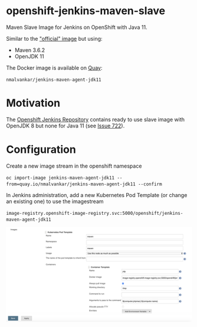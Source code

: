 # openshift-jenkins-maven-slave
Maven Slave Image for Jenkins on OpenShift with Java 11.

Similar to the ["official" image](https://github.com/openshift/jenkins/tree/master/agent-maven-3.5) but using:
- Maven 3.6.2
- OpenJDK 11

The Docker image is available on [Quay](https://quay.io/repository/nmalvankar/jenkins-maven-agent-jdk11):

`nmalvankar/jenkins-maven-agent-jdk11`

# Motivation

The [Openshift Jenkins Repository](https://github.com/openshift/jenkins) contains ready to use slave image with OpenJDK 8 but none for Java 11 (see 
[Issue 722](https://github.com/openshift/jenkins/issues/722#issuecomment-429106898)).



# Configuration

Create a new image stream in the openshift namespace

`oc import-image jenkins-maven-agent-jdk11 --from=quay.io/nmalvankar/jenkins-maven-agent-jdk11 --confirm`

In Jenkins administration, add a new Kubernetes Pod Template (or change an existing one) to use the imagestream 

`image-registry.openshift-image-registry.svc:5000/openshift/jenkins-maven-agent-jdk11`
 
![Configuration](config-screenshot.png)
